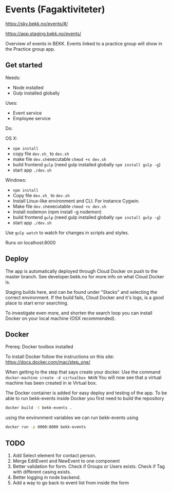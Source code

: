 # Events (Fagaktiviteter)
https://sky.bekk.no/events/#/

https://app.staging.bekk.no/events/

Overview of events in BEKK. Events linked to a practice group will show in the Practice group app.

## Get started

Needs:
* Node installed
* Gulp installed globally

Uses:
* Event service
* Employee service

Do:

OS X:
* ```npm install```
* copy file ```dev.sh_``` to ```dev.sh```
* make file ```dev.sh```executable ```chmod +x dev.sh```
* build frontend ```gulp``` (need gulp installed globally ```npm install gulp -g```)
* start app ```./dev.sh```

Windows:
* ```npm install```
* Copy file ```dev.sh_``` to ```dev.sh```
* Install Linux-like environment and CLI. For instance Cygwin.
* Make file ```dev.sh```executable ```chmod +x dev.sh```
* Install nodemon (npm install -g nodemon)
* build frontend ```gulp``` (need gulp installed globally ```npm install gulp -g```)
* start app ```./dev.sh```

Use ```gulp watch``` to watch for changes in scripts and styles.

Runs on localhost:8000


## Deploy

The app is automatically deployed through Cloud Docker on push to the master branch. 
See developer.bekk.no for more info on what Cloud Docker is.

Staging builds here, and can be found under "Stacks" and selecting the correct environment.
If the build fails, Cloud Docker and it's logs, is a good place to start error searching.

To investigate even more, and shorten the search loop you can install Docker on your local machine (OSX recommended).

## Docker

Prereq: Docker toolbox installed

To install Docker follow the instructions on this site: 
https://docs.docker.com/mac/step_one/

When getting to the step that says create your docker. Use the command 
`docker-machine create -d virtualbox NAVN`
You will now see that a virtual machine has been created in ie Virtual box.

The Docker container is added for easy deploy and testing of the app. To be able to run
bekk-events inside Docker you first need to build the repository

```sh
docker build -t bekk-events .
```

using the environment variables we can run bekk-events using

```sh
docker run -p 8000:8000 bekk-events
```



## TODO

 1. Add Select element for contact person.
 2. Merge EditEvent and NewEvent to one component
 3. Better validation for form. Check if Groups or Users exists. Check if Tag with different casing exists. 
 4. Better logging in node backend.
 5. Add a way to go back to event list from inside the form
